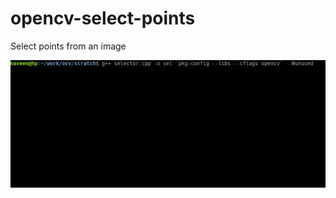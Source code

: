 # opencv-select-points
Select points from an image 

![Screenshot](Selector%202018-03-31%2020-59.gif)

